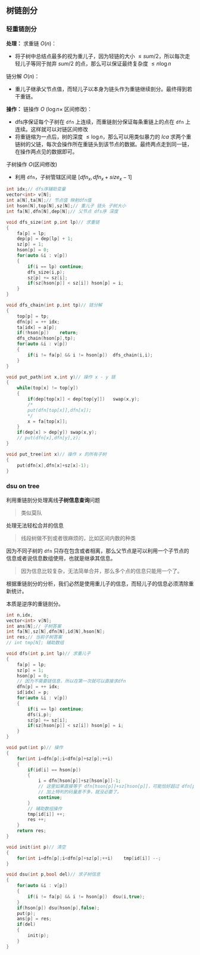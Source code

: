 ## 树链剖分
### 轻重链剖分
**处理：**
求重链 $O(n)$：
- 将子树中总结点最多的视为重儿子，因为轻链的大小 $\le sum/2$，所以每次走轻儿子等同于抛弃 $sum/2$ 的点，那么可以保证最终复杂度 $\le n\log n$

链分解 $O(n)$：
- 重儿子继承父节点值，而轻儿子以本身为链头作为重链继续剖分。最终得到若干重链。	

**操作：**
链操作 $O$ ($\log n \times$ 区间修改)：
- dfs序保证每个子树在 `dfn` 上连续，而重链剖分保证每条重链上的点在 `dfn` 上连续。这样就可以对链区间修改
- 将重链缩为一点后，树的深度 $\le \log n$，那么可以用类似暴力的 $lca$ 求两个重链树的父链，每次会操作所在重链头到该节点的数据。最终两点走到同一链，在操作两点见的数据即可。

子树操作 $O$(区间修改)
- 利用 `dfn`，子树管辖区间是 $[dfn_x,dfn_x+size_x-1]$

```cpp
int idx;// dfs序辅助变量
vector<int> v[N]; 
int a[N],ta[N];// 节点值 映射dfn值
int hson[N],top[N],sz[N];// 重儿子 链头 子树大小
int fa[N],dfn[N],dep[N];// 父节点 dfs序 深度

void dfs_size(int p,int lp)// 求重链
{
	fa[p] = lp;
	dep[p] = dep[lp] + 1;
	sz[p] = 1;
	hson[p] = 0;
	for(auto &i : v[p])
	{
		if(i == lp)	continue;
		dfs_size(i,p);
		sz[p] += sz[i];
		if(sz[hson[p]] < sz[i])	hson[p] = i;
	}
}

void dfs_chain(int p,int tp)// 链分解
{
	top[p] = tp;
	dfn[p] = ++ idx;
	ta[idx] = a[p];
	if(!hson[p])	return;
	dfs_chain(hson[p],tp);
	for(auto &i : v[p])
	{
		if(i != fa[p] && i != hson[p])	dfs_chain(i,i);
	}
}

void put_path(int x,int y)// 操作 x - y 链
{
    while(top[x] != top[y])
	{
		if(dep[top[x]] < dep[top[y]])	swap(x,y);
		/*
        put(dfn[top[x]],dfn[x]);
        */
		x = fa[top[x]];
	}
	if(dep[x] > dep[y])	swap(x,y);
	// put(dfn[x],dfn[y],z);
}

void put_tree(int x)// 操作 x 的所有子树
{
	put(dfn[x],dfn[x]+sz[x]-1);
}
```

### dsu on tree
利用重链剖分处理离线**子树信息查询**问题
> 类似莫队

处理无法轻松合并的信息
> 线段树做不到或者很麻烦的，比如区间内数的种类

因为不同子树的 `dfn` 只存在包含或者相离，那么父节点是可以利用一个子节点的信息或者说信息数组使用，也就是继承其信息。
> 因为信息比较复杂，无法简单合并，那么多个点的信息只能用一个了。

根据重链剖分的分析，我们必然是使用重儿子的信息，而轻儿子的信息必须清除重新统计。

本质是逆序的重链剖分。
```cpp
int n,idx,
vector<int> v[N];
int ans[N];// 子树答案
int fa[N],sz[N],dfn[N],id[N],hson[N];
int res;// 当前子树答案
// int tmp[N]; 辅助数组

void dfs(int p,int lp)// 求重儿子
{
	fa[p] = lp;
	sz[p] = 1;
	hson[p] = 0;
	// 因为不需要链信息，所以在第一次就可以直接求dfn
	dfn[p] = ++ idx;
	id[idx] = p;
	for(auto &i : v[p])
	{
		if(i == lp)	continue;
		dfs(i,p);
		sz[p] += sz[i];
		if(sz[hson[p]] < sz[i])	hson[p] = i;
	}
}

void put(int p)// 操作
{
    for(int i=dfn[p];i<dfn[p]+sz[p];++i)
    {
        if(id[i] == hson[p])
        {
            i = dfn[hson[p]]+sz[hson[p]]-1;
            // 这里如果直接等于 dfn[hson[p]]+sz[hson[p]]，可能恰好超过 dfn[p]，
            // 加上特判的码量差不多，就没必要了。
            continue;
        }
        // 辅助数组操作
        tmp[id[i]] ++;
        res ++;
    }
    return res;
}

void init(int p)// 清空
{
    for(int i=dfn[p];i<dfn[p]+sz[p];++i)    tmp[id[i]] --;
}

void dsu(int p,bool del)// 求子树信息
{
	for(auto &i : v[p])
	{
		if(i != fa[p] && i != hson[p])	dsu(i,true);
	}
	if(hson[p])	dsu(hson[p],false);
    put(p);
	ans[p] = res;
	if(del)
	{
		init(p);
	}
}
```